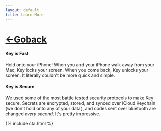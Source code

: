 ```yaml
---
layout: default
title: Learn More
---
```

# [<b>&larr;Go</b>back](/index.html)

#### Key is Fast
Hold onto your iPhone! When you and your iPhone walk away from your Mac, Key locks your screen. When you come back, Key unlocks your screen. It literally couldn't be more quick and simple.

#### Key is Secure
We used some of the most battle tested security protocols to make Key secure. Secrets are encrypted, stored, and synced over iCloud Keychain (we don't hold onto any of your data), and codes sent over bluetooth are changed *every second*. It's pretty impressive.

{% include cta.html %}
